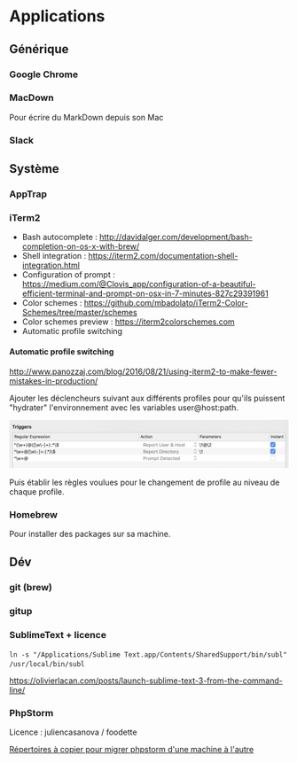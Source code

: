 # Applications

## Générique

### Google Chrome

### MacDown

Pour écrire du MarkDown depuis son Mac

### Slack

## Système

### AppTrap

### iTerm2

* Bash autocomplete : http://davidalger.com/development/bash-completion-on-os-x-with-brew/
* Shell integration : https://iterm2.com/documentation-shell-integration.html
* Configuration of prompt : https://medium.com/@Clovis_app/configuration-of-a-beautiful-efficient-terminal-and-prompt-on-osx-in-7-minutes-827c29391961
* Color schemes : https://github.com/mbadolato/iTerm2-Color-Schemes/tree/master/schemes
* Color schemes preview : https://iterm2colorschemes.com
* Automatic profile switching

#### Automatic profile switching

http://www.panozzaj.com/blog/2016/08/21/using-iterm2-to-make-fewer-mistakes-in-production/

Ajouter les déclencheurs suivant aux différents profiles pour qu'ils puissent "hydrater" l'environnement avec les variables user@host:path.

![](/applications/iterm_default_profile_triggers.jpg)

Puis établir les règles voulues pour le changement de profile au niveau de chaque profile.

### Homebrew

Pour installer des packages sur sa machine.

## Dév

### git (brew)

### gitup

### SublimeText + licence

`ln -s "/Applications/Sublime Text.app/Contents/SharedSupport/bin/subl" /usr/local/bin/subl`

https://olivierlacan.com/posts/launch-sublime-text-3-from-the-command-line/

### PhpStorm

Licence : juliencasanova / foodette

[Répertoires à copier pour migrer phpstorm d'une machine à l'autre](https://intellij-support.jetbrains.com/hc/en-us/articles/206544519-Directories-used-by-the-IDE-to-store-settings-caches-plugins-and-logs)

